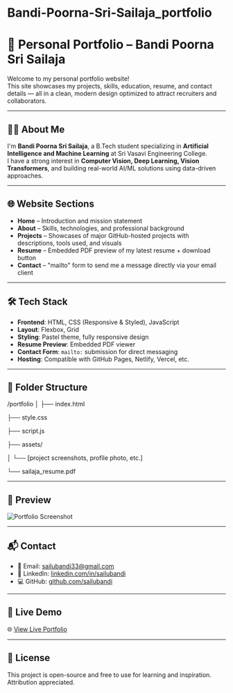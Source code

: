 ﻿# Bandi-Poorna-Sri-Sailaja_portfolio
# 🚀 Personal Portfolio – Bandi Poorna Sri Sailaja

Welcome to my personal portfolio website!  
This site showcases my projects, skills, education, resume, and contact details — all in a clean, modern design optimized to attract recruiters and collaborators.

---

## 👩‍💻 About Me

I'm **Bandi Poorna Sri Sailaja**, a B.Tech student specializing in **Artificial Intelligence and Machine Learning** at Sri Vasavi Engineering College.  
I have a strong interest in **Computer Vision, Deep Learning, Vision Transformers**, and building real-world AI/ML solutions using data-driven approaches.

---

## 🌐 Website Sections

- **Home** – Introduction and mission statement
- **About** – Skills, technologies, and professional background
- **Projects** – Showcases of major GitHub-hosted projects with descriptions, tools used, and visuals
- **Resume** – Embedded PDF preview of my latest resume + download button
- **Contact** – "mailto" form to send me a message directly via your email client

---

## 🛠️ Tech Stack

- **Frontend**: HTML, CSS (Responsive & Styled), JavaScript
- **Layout**: Flexbox, Grid
- **Styling**: Pastel theme, fully responsive design
- **Resume Preview**: Embedded PDF viewer
- **Contact Form**: `mailto:` submission for direct messaging
- **Hosting**: Compatible with GitHub Pages, Netlify, Vercel, etc.

---

## 📁 Folder Structure

/portfolio
│
├── index.html

├── style.css

├── script.js

├──  assets/

│ └── [project screenshots, profile photo, etc.]

└── sailaja_resume.pdf



---

## 📸 Preview

![Portfolio Screenshot](./images/preview.png)

---

## 📬 Contact

- 📧 Email: sailubandi33@gmail.com
- 💼 LinkedIn: [linkedin.com/in/sailubandi](https://www.linkedin.com/in/sailubandi)
- 💻 GitHub: [github.com/sailubandi](https://github.com/sailubandi)

---

## 📢 Live Demo

🌐 [View Live Portfolio](https://sailubandi.github.io/Bandi-Poorna-Sri-Sailaja_portfolio/)

---

## 📜 License

This project is open-source and free to use for learning and inspiration. Attribution appreciated.

